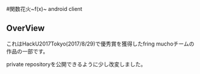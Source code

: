 #関数花火~f(x)~ android client

## OverView
これはHackU2017Tokyo(2017/8/29)で優秀賞を獲得したfring muchoチームの作品の一部です。

private repositoryを公開できるように少し改変しました。